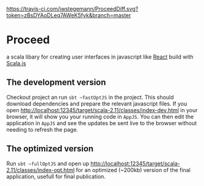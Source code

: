 https://travis-ci.com/jwstegemann/ProceedDiff.svg?token=zBsDYAoDLeq7AWeK5fyk&branch=master


# Proceed

a scala libary for creating user interfaces in javascript like [React](https://facebook.github.io/react/) build with [Scala.js](http://www.scala-js.org/)

## The development version

Checkout project an run `sbt ~fastOptJS` in the project. This should
download dependencies and prepare the relevant javascript files. If you open
[http://localhost:12345/target/scala-2.11/classes/index-dev.html](http://localhost:12345/target/scala-2.11/classes/index-dev.html) in your browser,
it will show you your running code in `AppJS`. You can then
edit the application in `AppJS` and see the updates be sent live to the browser
without needing to refresh the page.

## The optimized version

Run `sbt ~fullOptJS` and open up [http://localhost:12345/target/scala-2.11/classes/index-opt.html](http://localhost:12345/target/scala-2.11/classes/index-opt.html) for an optimized (~200kb) version
of the final application, usefull for final publication.
